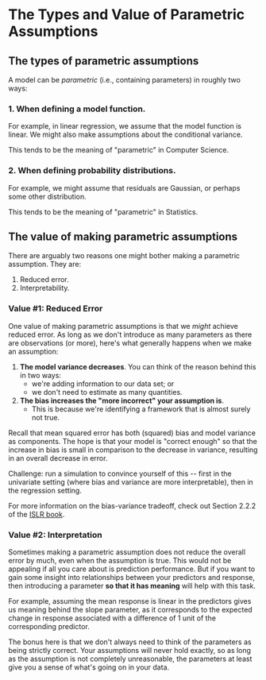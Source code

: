 The Types and Value of Parametric Assumptions
================

The types of parametric assumptions
-----------------------------------

A model can be *parametric* (i.e., containing parameters) in roughly two ways:

### 1. When defining a **model function**.

For example, in linear regression, we assume that the model function is linear. We might also make assumptions about the conditional variance.

This tends to be the meaning of "parametric" in Computer Science.

### 2. When defining **probability distributions**.

For example, we might assume that residuals are Gaussian, or perhaps some other distribution.

This tends to be the meaning of "parametric" in Statistics.

The value of making parametric assumptions
------------------------------------------

There are arguably two reasons one might bother making a parametric assumption. They are:

1.  Reduced error.
2.  Interpretability.

### Value \#1: Reduced Error

One value of making parametric assumptions is that we *might* achieve reduced error. As long as we don't introduce as many parameters as there are observations (or more), here's what generally happens when we make an assumption:

1.  **The model variance decreases**. You can think of the reason behind this in two ways:
    -   we're adding information to our data set; or
    -   we don't need to estimate as many quantities.
2.  **The bias increases the "more incorrect" your assumption is**.
    -   This is because we're identifying a framework that is almost surely not true.

Recall that mean squared error has both (squared) bias and model variance as components. The hope is that your model is "correct enough" so that the increase in bias is small in comparison to the decrease in variance, resulting in an overall decrease in error.

Challenge: run a simulation to convince yourself of this -- first in the univariate setting (where bias and variance are more interpretable), then in the regression setting.

For more information on the bias-variance tradeoff, check out Section 2.2.2 of the [ISLR book](http://www-bcf.usc.edu/~gareth/ISL/).

### Value \#2: Interpretation

Sometimes making a parametric assumption does not reduce the overall error by much, even when the assumption is true. This would not be appealing if all you care about is prediction performance. But if you want to gain some insight into relationships between your predictors and response, then introducing a parameter **so that it has meaning** will help with this task.

For example, assuming the mean response is linear in the predictors gives us meaning behind the slope parameter, as it corresponds to the expected change in response associated with a difference of 1 unit of the corresponding predictor.

The bonus here is that we don't always need to think of the parameters as being strictly correct. Your assumptions will never hold exactly, so as long as the assumption is not completely unreasonable, the parameters at least give you a sense of what's going on in your data.
